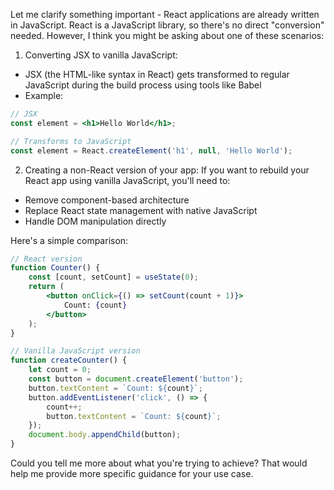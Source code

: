 Let me clarify something important - React applications are already written in JavaScript. React is a JavaScript library, so there's no direct "conversion" needed. However, I think you might be asking about one of these scenarios:

1. Converting JSX to vanilla JavaScript:
- JSX (the HTML-like syntax in React) gets transformed to regular JavaScript during the build process using tools like Babel
- Example:
```jsx
// JSX
const element = <h1>Hello World</h1>;

// Transforms to JavaScript
const element = React.createElement('h1', null, 'Hello World');
```

2. Creating a non-React version of your app:
If you want to rebuild your React app using vanilla JavaScript, you'll need to:
- Remove component-based architecture
- Replace React state management with native JavaScript
- Handle DOM manipulation directly

Here's a simple comparison:
```jsx
// React version
function Counter() {
    const [count, setCount] = useState(0);
    return (
        <button onClick={() => setCount(count + 1)}>
            Count: {count}
        </button>
    );
}

// Vanilla JavaScript version
function createCounter() {
    let count = 0;
    const button = document.createElement('button');
    button.textContent = `Count: ${count}`;
    button.addEventListener('click', () => {
        count++;
        button.textContent = `Count: ${count}`;
    });
    document.body.appendChild(button);
}
```

Could you tell me more about what you're trying to achieve? That would help me provide more specific guidance for your use case.
